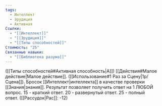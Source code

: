 ```yaml
---
tags:
  - Интеллект
  - Эрудиция
  - Активная
Ссылки:
  - "[[Интеллект]]"
  - "[[Эрудиция]]"
  - "[[Типы способностей]]"
Стоимость: "25"
Связанные навыки:
  - "[[Библиотека разума]]"
---
```

([[Типы способностей#Активная способность|А]]) [[Действия#Малое действие|Малое действие]]. ([[Использование#1 Раз за Сцену|1р/Сцена]]). Бросок [[Интеллект|интеллекта]] в качестве проверки [[Знания|знания]]. Результат позволяет получить ответ на 1 ЛЮБОЙ вопрос. 
15 - краткий ответ. 20 - развернутый ответ. 25 - полный ответ. ([[Рассудок|Рас]]: -12)
